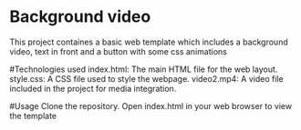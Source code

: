 # Background video

This project containes a basic web template which includes a background video, text in front and a button with some css animations

#Technologies used
index.html: The main HTML file for the web layout.
style.css: A CSS file used to style the webpage.
video2.mp4: A video file included in the project for media integration.
 
#Usage
Clone the repository.
Open index.html in your web browser to view the template
